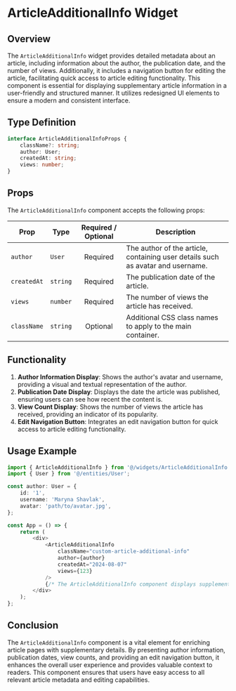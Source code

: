 # ArticleAdditionalInfo Widget

## Overview 
The `ArticleAdditionalInfo` widget provides detailed metadata about an article, including information about the author, the publication date, and the number of views. Additionally, it includes a navigation button for editing the article, facilitating quick access to article editing functionality. This component is essential for displaying supplementary article information in a user-friendly and structured manner. It utilizes redesigned UI elements to ensure a modern and consistent interface.

##  Type Definition
```typescript
interface ArticleAdditionalInfoProps {
    className?: string;
    author: User;
    createdAt: string;
    views: number;
}
```

## Props
The `ArticleAdditionalInfo` component accepts the following props:

| Prop         | Type     |          Required / Optional          | Description                                                                 |
|--------------|----------|:-------------------------------------:|-----------------------------------------------------------------------------|
| `author`  | `User`   |               Required                | The author of the article, containing user details such as avatar and username.                          |
| `createdAt`  | `string` |               Required                | The publication date of the article.                          |
| `views`  | `number` |               Required                | The number of views the article has received.                        |
| `className`  | `string` |               Optional                | Additional CSS class names to apply to the main container.                       |


## Functionality
1. **Author Information Display**: Shows the author's avatar and username, providing a visual and textual representation of the author.
2. **Publication Date Display**: Displays the date the article was published, ensuring users can see how recent the content is.
3. **View Count Display**: Shows the number of views the article has received, providing an indicator of its popularity.
4. **Edit Navigation Button**: Integrates an edit navigation button for quick access to article editing functionality.

## Usage Example
```typescript jsx
import { ArticleAdditionalInfo } from '@/widgets/ArticleAdditionalInfo';
import { User } from '@/entities/User';

const author: User = {
    id: '1',
    username: 'Maryna Shavlak',
    avatar: 'path/to/avatar.jpg',
};

const App = () => {
    return (
        <div>
            <ArticleAdditionalInfo
                className="custom-article-additional-info"
                author={author}
                createdAt="2024-08-07"
                views={123}
            />
            {/* The ArticleAdditionalInfo component displays supplementary information about the article */}
        </div>
    );
};
```

## Conclusion 
The `ArticleAdditionalInfo` component is a vital element for enriching article pages with supplementary details. By presenting author information, publication dates, view counts, and providing an edit navigation button, it enhances the overall user experience and provides valuable context to readers. This component ensures that users have easy access to all relevant article metadata and editing capabilities.
